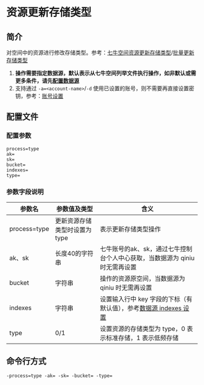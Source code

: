 # 资源更新存储类型

## 简介
对空间中的资源进行修改存储类型。参考：[七牛空间资源更新存储类型](https://developer.qiniu.com/kodo/api/3710/chtype)/[批量更新存储类型](https://developer.qiniu.com/kodo/api/1250/batch)  
1. **操作需要指定数据源，默认表示从七牛空间列举文件执行操作，如非默认或需更多条件，请先[配置数据源](datasource.md)**  
2. 支持通过 `-a=<account-name>`/`-d` 使用已设置的账号，则不需要再直接设置密钥，参考：[账号设置](../README.md#账号设置（7.73-及以上版本）)  

## 配置文件

### 配置参数
```
process=type
ak=
sk=
bucket=
indexes=
type=
```

### 参数字段说明
|参数名|参数值及类型 | 含义|  
|-----|-------|-----|  
|process=type| 更新资源存储类型时设置为type| 表示更新存储类型操作|  
|ak、sk|长度40的字符串|七牛账号的ak、sk，通过七牛控制台个人中心获取，当数据源为 qiniu 时无需再设置|  
|bucket| 字符串| 操作的资源原空间，当数据源为 qiniu 时无需再设置|  
|indexes|字符串| 设置输入行中 key 字段的下标（有默认值），参考[数据源 indexes 设置](datasource.md#1-公共参数)|  
|type| 0/1| 设置资源的存储类型为 type，0 表示标准存储，1 表示低频存储|  

## 命令行方式
```
-process=type -ak= -sk= -bucket= -type=  
```
